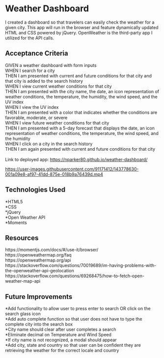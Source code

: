 <h1>Weather Dashboard</h1>

I created a dashboard so that travelers can easily check the weather for a given city. This app will run in the browser and feature dynamically updated HTML and CSS powered by jQuery. OpenWeather is the third-party app I utilized for the API calls.

## Acceptance Criteria

GIVEN a weather dashboard with form inputs
<br>
WHEN I search for a city
<br>
THEN I am presented with current and future conditions for that city and that city is added to the search history
<br>
WHEN I view current weather conditions for that city
<br>
THEN I am presented with the city name, the date, an icon representation of weather conditions, the temperature, the humidity, the wind speed, and the UV index
<br>
WHEN I view the UV index
<br>
THEN I am presented with a color that indicates whether the conditions are favorable, moderate, or severe
<br>
WHEN I view future weather conditions for that city
<br>
THEN I am presented with a 5-day forecast that displays the date, an icon representation of weather conditions, the temperature, the wind speed, and the humidity
<br>
WHEN I click on a city in the search history
<br>
THEN I am again presented with current and future conditions for that city
<br>
<br>
Link to deployed app: https://nparker80.github.io/weather-dashboard/

https://user-images.githubusercontent.com/91171412/143778630-001a09e8-af97-41dd-875e-018b9a76439d.mp4
<h2>Technologies Used</h2>
*HTML5
<br>
*CSS
<br>
*jQuery
<br>
*Open Weather API
<br>
*Moments

<h2>Resources</h2>
https://momentjs.com/docs/#/use-it/browser/
<br>
https://openweathermap.org/faq
<br>
https://openweathermap.org/api
<br>
https://stackoverflow.com/questions/70019689/im-having-problems-with-the-openweather-api-geolocation
<br>
https://stackoverflow.com/questions/69268475/how-to-fetch-open-weather-map-api

<h2>Future Improvements</h2>
*Add functionality to allow user to press enter to search OR click on the search glass icon
<br>
*Add auto complete function so that user does not have to type the complete city into the search box
<br>
*City name should clear after user completes a search
<br>
*Eliminate decimal on Temperature and Wind Speed
<br>
*If city name is not recognized, a modal should appear
<br>
*Add city, state and country so that user can be confident they are retrieving the weather for the correct locale and country
